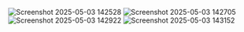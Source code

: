 ![Screenshot 2025-05-03 142528](https://github.com/user-attachments/assets/be463253-03f8-49ae-8486-8e635ff730b5)
![Screenshot 2025-05-03 142705](https://github.com/user-attachments/assets/54cf5f69-b1d4-437b-bb53-f7282c03ec2c)
![Screenshot 2025-05-03 142922](https://github.com/user-attachments/assets/272da485-5f49-4378-966a-849fe6ceeefb)
![Screenshot 2025-05-03 143152](https://github.com/user-attachments/assets/5d3b2841-2d85-4cb5-9582-2552fa645d03)
